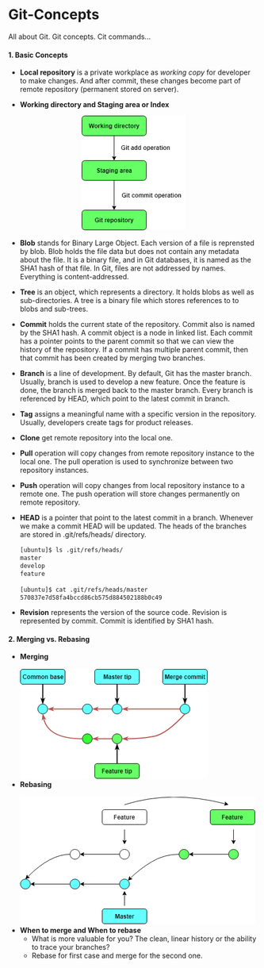 # Git-Concepts
All about Git. Git concepts. Cit commands...


#### 1. Basic Concepts
* **Local repository** is a private workplace as *working copy* for developer to make changes. And after commit, these changes become part of remote repository (permanent stored on server).

* **Working directory and Staging area or Index**
<p align="center"><img src="images/flow.png"/></p>

* **Blob** stands for Binary Large Object. Each version of a file is reprensted by blob. Blob holds the file data but does not contain any metadata about the file. It is a binary file, and in Git databases, it is named as the SHA1 hash of that file. In Git, files are not addressed by names. Everything is content-addressed.

* **Tree** is an object, which represents a directory. It holds blobs as well as sub-directories. A tree is a binary file which stores references to to blobs and sub-trees.

* **Commit** holds the current state of the repository. Commit also is named by the SHA1 hash. A commit object is a node in linked list. Each commit has a pointer points to the parent commit so that we can view the history of the repository. If a commit has multiple parent commit, then that commit has been created by merging two branches.

* **Branch** is a line of development. By default, Git has the master branch. Usually, branch is used to develop a new feature. Once the feature is done, the branch is merged back to the master branch. Every branch is referenced by HEAD, which point to the latest commit in branch.

* **Tag** assigns a meaningful name with a specific version in the repository. Usually, developers create tags for product releases.

* **Clone** get remote repository into the local one.

* **Pull** operation will copy changes from remote repository instance to the local one. The pull operation is used to synchronize between two repository instances.

* **Push** operation will copy changes from local repository instance to a remote one. The push operation will store changes permanently on remote repository.

* **HEAD** is a pointer that point to the latest commit in a branch. Whenever we make a commit HEAD will be updated. The heads of the branches are stored in .git/refs/heads/ directory.
    ```
    [ubuntu]$ ls .git/refs/heads/
    master
    develop
    feature
    
    [ubuntu]$ cat .git/refs/heads/master
    570837e7d58fa4bccd86cb575d884502188b0c49
    ```


* **Revision** represents the version of the source code. Revision is represented by commit. Commit is identified by SHA1 hash.


#### 2. Merging vs. Rebasing
* **Merging**<br/><br/>![merging](images/merge.png)
* **Rebasing**<br/><br/>![rebasing](images/rebase.png)
* **When to merge and When to rebase**
    * What is more valuable for you? The clean, linear history or the ability to trace your branches?
    * Rebase for first case and merge for the second one.
